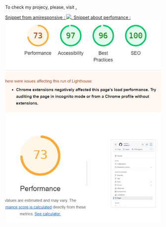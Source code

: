To check my projecy, please, visit <a href=" https://konmez.github.io/project_1/" target="_blank">.

Snippet from amiresponsive :
<img src="./assets/images/from_amiresponcsive.JPGassets">.
Snippet about perfomance :
<img src="./assets/images/perfomance_snip.JPG">
